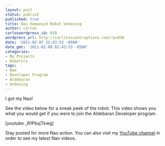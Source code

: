 ```yaml
---
layout: post
status: publish
published: true
title: Nao Humanoid Robot Unboxing
author: carlos
carloswordpress_id: 830
wordpress_url: http://carlitoscontraptions.com/?p=830
date: '2011-02-07 22:43:53 -0500'
date_gmt: '2011-02-08 02:43:53 -0500'
categories:
- My Projects
- Robotics
tags:
- Nao
- Developer Program
- Aldebaran
- Unboxing
---
```

I got my Nao!

See the video below for a sneak peek of the robot. This video shows you what you would get if you were to join the Aldebaran Developer program.

\[youtube _R1PbsjTkwg\]

Stay posted for more Nao action. You can also visit my [YouTube channel](http://www.youtube.com/user/fcaneo2) in order to see my latest Nao videos.
